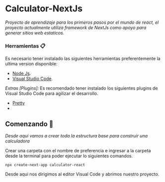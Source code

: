 # Calculator-NextJs

_Proyecto de aprendizaje para los primeros pasos por el mundo de react, el proyecto actualmente utiliza framework de NextJs como apoyo para generar sitios web estaticos._

### Herramientas 📋

Es necesario tener instalado las siguientes herramientas preferentemente la ultima version disponible:

- [Node Js](https://nodejs.org/es/).
- [Visual Studio Code](https://code.visualstudio.com/download).

_Extras [Plugins]:_
Es recomendado tener instalado los siguientes plugins de Visual Studio Code para agilizar el desarrollo.

- [Pretty](https://marketplace.visualstudio.com/items?itemName=mblode.pretty-formatter)
- []()

## Comenzando 🚀

_Desde aqui vamos a crear toda la estructura base para construir una calculadora_

Crear una carpeta con el nombre de preferencia e ingresar a la carpeta desde la terminal para poder ejecutar lo siguientes comandos.

```
npx create-next-app calculator-react
```

Desde aqui nos dirigimos al editor Visual Code y abrimos nuestro proyecto.
